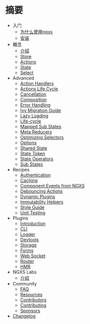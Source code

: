 # 摘要

- 入门
  - [为什么使用ngxs](introduction/why.md)
  - [安装](introduction/installation.md)
- 概念
  - [介绍](concepts/intro.md)
  - [Store](concepts/store.md)
  - [Actions](concepts/actions.md)
  - [State](concepts/state.md)
  - [Select](concepts/select.md)
- Advanced
  - [Action Handlers](advanced/action-handlers.md)
  - [Actions Life Cycle](advanced/actions-life-cycle.md)
  - [Cancellation](advanced/cancellation.md)
  - [Composition](advanced/composition.md)
  - [Error Handling](advanced/errors.md)
  - [Ivy Migration Guide](advanced/ivy-migration-guide.md)
  - [Lazy Loading](advanced/lazy.md)
  - [Life-cycle](advanced/life-cycle.md)
  - [Mapped Sub States](advanced/mapped-sub-states.md)
  - [Meta Reducers](advanced/meta-reducer.md)
  - [Optimizing Selectors](advanced/optimizing-selectors.md)
  - [Options](advanced/options.md)
  - [Shared State](advanced/shared-state.md)
  - [State Token](advanced/token.md)
  - [State Operators](advanced/operators.md)
  - [Sub States](advanced/sub-states.md)
- Recipes
  - [Authentication](recipes/authentication.md)
  - [Caching](recipes/cache.md)
  - [Component Events from NGXS](recipes/component-events-from-ngxs.md)
  - [Debouncing Actions](recipes/debouncing-actions.md)
  - [Dynamic Plugins](recipes/dynamic-plugins.md)
  - [Immutability Helpers](recipes/immutability-helpers.md)
  - [Style Guide](recipes/style-guide.md)
  - [Unit Testing](recipes/unit-testing.md)
- Plugins
  - [Introduction](plugins/intro.md)
  - [CLI](plugins/cli.md)
  - [Logger](plugins/logger.md)
  - [Devtools](plugins/devtools.md)
  - [Storage](plugins/storage.md)
  - [Forms](plugins/form.md)
  - [Web Socket](plugins/websocket.md)
  - [Router](plugins/router.md)
  - [HMR](plugins/hmr.md)
- NGXS Labs
  - [介绍](ngxs-labs/intro.md)
- Community
  - [FAQ](advanced/faq.md)
  - [Resources](community/projects.md)
  - [Contributors](community/contributors.md)
  - [Contributing](community/contributing.md)
  - [Sponsors](community/sponsors.md)
- [Changelog](https://github.com/ngxs/store/blob/master/CHANGELOG.md)

